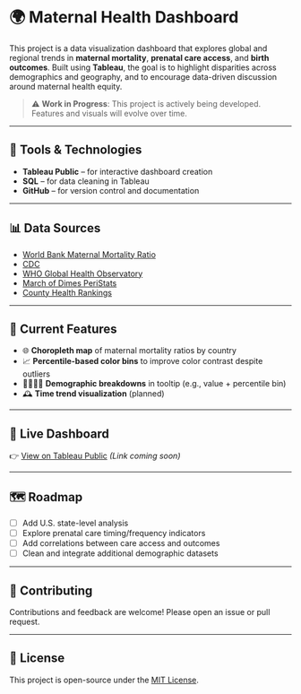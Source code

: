 # 🌍 Maternal Health Dashboard

This project is a data visualization dashboard that explores global and regional trends in **maternal mortality**, **prenatal care access**, and **birth outcomes**. Built using **Tableau**, the goal is to highlight disparities across demographics and geography, and to encourage data-driven discussion around maternal health equity.

> ⚠️ **Work in Progress**: This project is actively being developed. Features and visuals will evolve over time.

---

## 🧰 Tools & Technologies

- **Tableau Public** – for interactive dashboard creation
- **SQL** – for data cleaning in Tableau
- **GitHub** – for version control and documentation

---

## 📊 Data Sources

- [World Bank Maternal Mortality Ratio](https://data.worldbank.org/indicator/SH.STA.MMRT)
- [CDC](https://www.cdc.gov/nchs/maternal-mortality/data.htm)
- [WHO Global Health Observatory](https://www.who.int/data/gho)
- [March of Dimes PeriStats](https://www.marchofdimes.org/peristats)
- [County Health Rankings](https://www.countyhealthrankings.org/)

---

## 📌 Current Features

- 🌐 **Choropleth map** of maternal mortality ratios by country
- 📈 **Percentile-based color bins** to improve color contrast despite outliers
- 🧑🏾‍🧑🏼 **Demographic breakdowns** in tooltip (e.g., value + percentile bin)
- 🕰️ **Time trend visualization** (planned)

---

## 🚀 Live Dashboard

👉 [View on Tableau Public](#) *(Link coming soon)*

---

## 🗺️ Roadmap

- [ ] Add U.S. state-level analysis
- [ ] Explore prenatal care timing/frequency indicators
- [ ] Add correlations between care access and outcomes
- [ ] Clean and integrate additional demographic datasets

---

## 🤝 Contributing

Contributions and feedback are welcome! Please open an issue or pull request.

---

## 📄 License

This project is open-source under the [MIT License](LICENSE).

